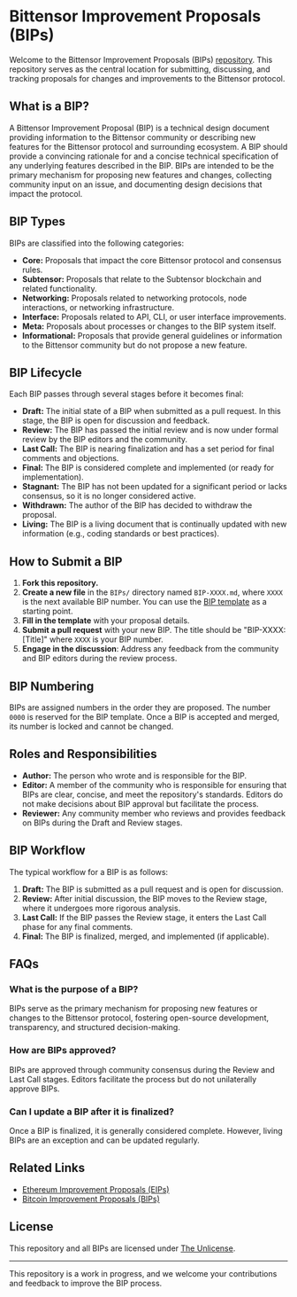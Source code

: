 # Bittensor Improvement Proposals (BIPs)

Welcome to the Bittensor Improvement Proposals (BIPs)
[repository](https://github.com/opentensor/bips). This repository serves as the central
location for submitting, discussing, and tracking proposals for changes and improvements to the
Bittensor protocol.

## What is a BIP?

A Bittensor Improvement Proposal (BIP) is a technical design document providing information to
the Bittensor community or describing new features for the Bittensor protocol and surrounding
ecosystem. A BIP should provide a convincing rationale for and a concise technical
specification of any underlying features described in the BIP. BIPs are intended to be the
primary mechanism for proposing new features and changes, collecting community input on an
issue, and documenting design decisions that impact the protocol.

## BIP Types

BIPs are classified into the following categories:

- **Core:** Proposals that impact the core Bittensor protocol and consensus rules.
- **Subtensor:** Proposals that relate to the Subtensor blockchain and related functionality.
- **Networking:** Proposals related to networking protocols, node interactions, or networking
  infrastructure.
- **Interface:** Proposals related to API, CLI, or user interface improvements.
- **Meta:** Proposals about processes or changes to the BIP system itself.
- **Informational:** Proposals that provide general guidelines or information to the Bittensor
  community but do not propose a new feature.

## BIP Lifecycle

Each BIP passes through several stages before it becomes final:

- **Draft:** The initial state of a BIP when submitted as a pull request. In this stage, the
  BIP is open for discussion and feedback.
- **Review:** The BIP has passed the initial review and is now under formal review by the BIP
  editors and the community.
- **Last Call:** The BIP is nearing finalization and has a set period for final comments and
  objections.
- **Final:** The BIP is considered complete and implemented (or ready for implementation).
- **Stagnant:** The BIP has not been updated for a significant period or lacks consensus, so it
  is no longer considered active.
- **Withdrawn:** The author of the BIP has decided to withdraw the proposal.
- **Living:** The BIP is a living document that is continually updated with new information
  (e.g., coding standards or best practices).

## How to Submit a BIP

1. **Fork this repository.**
2. **Create a new file** in the `BIPs/` directory named `BIP-XXXX.md`, where `XXXX` is the next
   available BIP number. You can use the [BIP template](BIP-0000-template.md) as a starting
   point.
3. **Fill in the template** with your proposal details.
4. **Submit a pull request** with your new BIP. The title should be "BIP-XXXX: [Title]" where
   `XXXX` is your BIP number.
5. **Engage in the discussion**: Address any feedback from the community and BIP editors during
   the review process.

## BIP Numbering

BIPs are assigned numbers in the order they are proposed. The number `0000` is reserved for the
BIP template. Once a BIP is accepted and merged, its number is locked and cannot be changed.

## Roles and Responsibilities

- **Author:** The person who wrote and is responsible for the BIP.
- **Editor:** A member of the community who is responsible for ensuring that BIPs are clear,
  concise, and meet the repository's standards. Editors do not make decisions about BIP
  approval but facilitate the process.
- **Reviewer:** Any community member who reviews and provides feedback on BIPs during the Draft
  and Review stages.

## BIP Workflow

The typical workflow for a BIP is as follows:

1. **Draft:** The BIP is submitted as a pull request and is open for discussion.
2. **Review:** After initial discussion, the BIP moves to the Review stage, where it undergoes
   more rigorous analysis.
3. **Last Call:** If the BIP passes the Review stage, it enters the Last Call phase for any
   final comments.
4. **Final:** The BIP is finalized, merged, and implemented (if applicable).

## FAQs

### What is the purpose of a BIP?
BIPs serve as the primary mechanism for proposing new features or changes to the Bittensor
protocol, fostering open-source development, transparency, and structured decision-making.

### How are BIPs approved?
BIPs are approved through community consensus during the Review and Last Call stages. Editors
facilitate the process but do not unilaterally approve BIPs.

### Can I update a BIP after it is finalized?
Once a BIP is finalized, it is generally considered complete. However, living BIPs are an
exception and can be updated regularly.

## Related Links

- [Ethereum Improvement Proposals (EIPs)](https://eips.ethereum.org/)
- [Bitcoin Improvement Proposals (BIPs)](https://github.com/bitcoin/bips)

## License

This repository and all BIPs are licensed under [The Unlicense](LICENSE).

---

This repository is a work in progress, and we welcome your contributions and feedback to
improve the BIP process.
